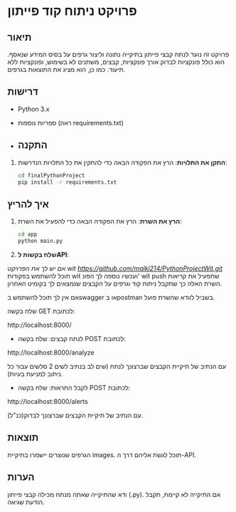 # פרויקט ניתוח קוד פייתון

## תיאור
פרויקט זה נועד לנתח קבצי פייתון בתיקייה נתונה וליצור גרפים על בסיס המידע שנאסף. הוא כולל פונקציות לבדוק אורך פונקציות, קבצים, משתנים לא בשימוש, ופונקציות ללא תיעוד. כמו כן, הוא מציג את התוצאות בגרפים.

## דרישות
- Python 3.x
- ספריות נוספות (ראה requirements.txt)

- ## התקנה
1. **התקן את התלויות**:
   הרץ את הפקודה הבאה כדי להתקין את כל התלויות הנדרשות:
   ```bash
   cd finalPythonProject
   pip install -r requirements.txt
   
## איך להריץ
1. **הרץ את השרת**:
הרץ את הפקודה הבאה כדי להפעיל את השרת:
   ```bash
   cd app
   python main.py

2. **שלח בקשות לAPI**:

_אם יש לך את הפרויקט wit https://github.com/malki214/PythonProjectWit.git_ 
תוכל להשתמש בפקודות wit ועכשיו נוספה לך הפונ' wit push שתפעיל את קריאות השרת האלה כך שתקבל ניתוח קוד וגרפים על הקבצים שנמצאים לך בקומיט האחרון.

אם אין לך תוכל להשתמש בswagger או בpostman בשביל לוודא שהשרת פועל.

שלח בקשה GET לכתובת:

http://localhost:8000/
- לנתח קבצים:
שלח בקשה POST לכתובת:

http://localhost:8000/analyze

עם הנתיב של תיקיית הקבצים שברצונך לנתח (שים לב בנתיב לשים 2 סלשים עבור כל ניתוב למניעת בעיות).

- לקבל התראות:
שלח בקשה POST לכתובת:

http://localhost:8000/alerts

עם הנתיב של תיקיית הקבצים שברצונך לבדוק(כנ"ל).

## תוצאות
הגרפים שנוצרים יישמרו בתיקיית images. תוכל לגשת אליהם דרך ה-API.

## הערות
ודא שהתיקייה שאתה מנתח מכילה קבצי פייתון (.py).
אם התיקייה לא קיימת, תקבל הודעת שגיאה.


